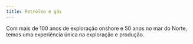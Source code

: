 ```yaml
---
title: Petróleo e gás
---
```

Com mais de 100 anos de exploração onshore e 50 anos no mar do Norte, temos uma experiência única na exploração e produção.
